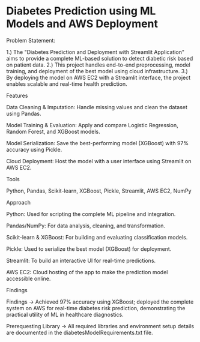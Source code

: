 # Diabetes Prediction using ML Models and AWS Deployment
Problem Statement:

1.) The "Diabetes Prediction and Deployment with Streamlit Application" aims to provide a complete ML-based solution to detect diabetic risk based on patient data.
2.) This project handles end-to-end preprocessing, model training, and deployment of the best model using cloud infrastructure.
3.) By deploying the model on AWS EC2 with a Streamlit interface, the project enables scalable and real-time health prediction.

Features

Data Cleaning & Imputation: Handle missing values and clean the dataset using Pandas.

Model Training & Evaluation: Apply and compare Logistic Regression, Random Forest, and XGBoost models.

Model Serialization: Save the best-performing model (XGBoost) with 97% accuracy using Pickle.

Cloud Deployment: Host the model with a user interface using Streamlit on AWS EC2.

Tools

Python, Pandas, Scikit-learn, XGBoost, Pickle, Streamlit, AWS EC2, NumPy

Approach

Python: Used for scripting the complete ML pipeline and integration.

Pandas/NumPy: For data analysis, cleaning, and transformation.

Scikit-learn & XGBoost: For building and evaluating classification models.

Pickle: Used to serialize the best model (XGBoost) for deployment.

Streamlit: To build an interactive UI for real-time predictions.

AWS EC2: Cloud hosting of the app to make the prediction model accessible online.

Findings

Findings → Achieved 97% accuracy using XGBoost; deployed the complete system on AWS for real-time diabetes risk prediction, demonstrating the practical utility of ML in healthcare diagnostics.

Prerequesting Library
→ All required libraries and environment setup details are documented in the diabetesModelRequirements.txt file.
